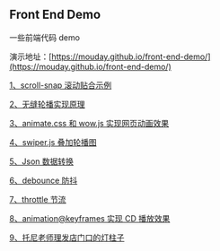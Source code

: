 ## Front End Demo

一些前端代码 demo

演示地址：[https://mouday.github.io/front-end-demo/](https://mouday.github.io/front-end-demo/)

[1、scroll-snap 滚动贴合示例](scroll-snap.html)

[2、无缝轮播实现原理](swiper.html)

[3、animate.css 和 wow.js 实现网页动画效果](animate-wow.html)

[4、swiper.js 叠加轮播图](swiperjs.html)

[5、Json 数据转换](json-convert/dist/index.html)

[6、debounce 防抖](debounce-demo.html)

[7、throttle 节流](throttle-demo.html)

[8、animation@keyframes 实现 CD 播放效果](animation-keyframes.html)

[9、托尼老师理发店门口的灯柱子](css-repeating-linear-gradient/index.html)
